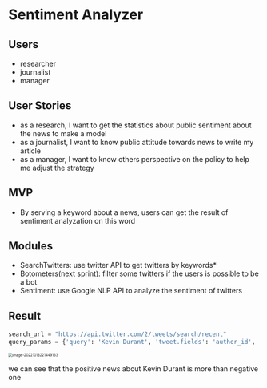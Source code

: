 # Sentiment Analyzer

## Users

* researcher
* journalist
* manager

## User Stories

* as a research, I want to get the statistics about public sentiment about the news to make a model
* as a journalist, I want to know public attitude towards news to write my article 
* as a manager, I want to know others perspective on the policy to help me adjust the strategy

## MVP

* By serving a keyword about a news, users can get the result of sentiment analyzation on this word

## Modules

* SearchTwitters: use twitter API to get twitters by keywords*
* Botometers(next sprint): filter some twitters if the users is possible to be a bot
* Sentiment: use Google NLP API to analyze the sentiment of twitters 

## Result

```python
search_url = "https://api.twitter.com/2/tweets/search/recent"
query_params = {'query': 'Kevin Durant', 'tweet.fields': 'author_id', 'max_results': 50}
```

<img src="C:\Users\Tsuna\AppData\Roaming\Typora\typora-user-images\image-20221016221449133.png" alt="image-20221016221449133" style="zoom:50%;" />

we can see that the positive news about Kevin Durant is more than negative one